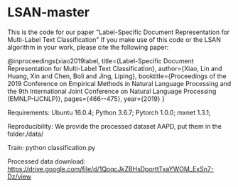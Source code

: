 # LSAN-master
This is the code for our paper "Label-Specific Document Representation for Multi-Label Text Classification"
If you make use of this code or the LSAN algorithm in your work, please cite the following paper:

@inproceedings{xiao2019label,
title={Label-Specific Document Representation for Multi-Label Text Classification},
author={Xiao, Lin and Huang, Xin and Chen, Boli and Jing, Liping},
booktitle={Proceedings of the 2019 Conference on Empirical Methods in Natural Language Processing and the 9th International Joint Conference on Natural Language Processing (EMNLP-IJCNLP)},
pages={466--475},
year={2019}
}

Requirements: Ubuntu 16.0.4;
Python 3.6.7;
Pytorch 1.0.0;
mxnet 1.3.1;

Reproducibility: We provide the processed dataset AAPD, put them in the folder./data/

Train: python classification.py

Processed data download: https://drive.google.com/file/d/1QoqcJkZBHsDporttTxaYWOM_ExSn7-Dz/view
